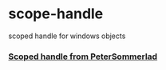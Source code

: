 # scope-handle
scoped handle for windows objects
### [Scoped handle from PeterSommerlad](https://github.com/PeterSommerlad/scope17)
